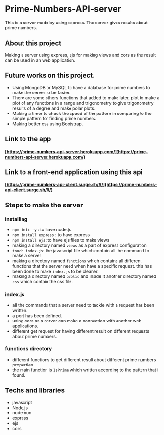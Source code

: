 # Prime-Numbers-API-server

This is a server made by using express. The server gives results about prime
numbers.

## About this project
Making a server using express, ejs for making views and cors as the result can be
used in an web application.

## Future works on this project.
* Using MongoDB or MySQL to have a database for prime numbers to make the server
to be faster.
* There are some others functions that added to make later, plot to make a plot of
any functions in a range and trigonometry to give trigonometry results of a degree
and make polar plots.
* Making a timer to check the speed of the pattern in comparing to the simple pattern for
finding prime numbers.
* Making better css using Bootstrap.

## Link to the app
#### [https://prime-numbers-api-server.herokuapp.com/](https://prime-numbers-api-server.herokuapp.com/)

## Link to a front-end application using this api
#### [https://prime-numbers-api-client.surge.sh/#/](https://prime-numbers-api-client.surge.sh/#/)

## Steps to make the server

### installing
* `npm init -y` : to have node.js
* `npm install express` : to have express
* `npm install ejs`: to have ejs files to make views
* making a directory named `views` as a part of express configuration
* `touch index.js`: the javascript file which contain all the command to make a server
* making a directory named `functions` which contains all different functions that the server
need when have a specific request. this has been done to make `index.js` to be cleaner.
* making a directory named `public` and inside it another directory named `css` which contain
the css file.

### index.js
* all the commands that a server need to tackle with a request has been written.
* a port has been defined.
* using cors as a server can make a connection with another web applications.
* different get request for having different result on different requests about prime numbers.

### functions directory
* different functions to get different result about different prime numbers properties.
* the main function is `IsPrime` which written according to the pattern that i found.

## Techs and libraries
* javascript
* Node.js
* nodemon
* express
* ejs
* cors
